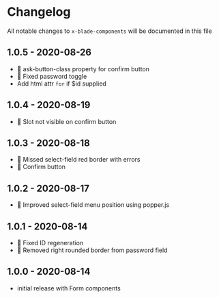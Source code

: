 # Changelog

All notable changes to `x-blade-components` will be documented in this file

## 1.0.5 - 2020-08-26
- 💅 ask-button-class property for confirm button
- 🐛 Fixed password toggle
- Add html attr `for` if $id supplied

## 1.0.4 - 2020-08-19
- 🐛 Slot not visible on confirm button

## 1.0.3 - 2020-08-18
- 🐛 Missed select-field red border with errors
- 💅 Confirm button

## 1.0.2 - 2020-08-17
- 💅 Improved select-field menu position using popper.js

## 1.0.1 - 2020-08-14
- 🐛 Fixed ID regeneration
- 🐛 Removed right rounded border from password field

## 1.0.0 - 2020-08-14

- initial release with Form components

